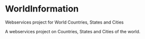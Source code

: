 # WorldInformation
Webservices project for World Countries, States and Cities

A webservices project on Countries, States and Cities of the world.
